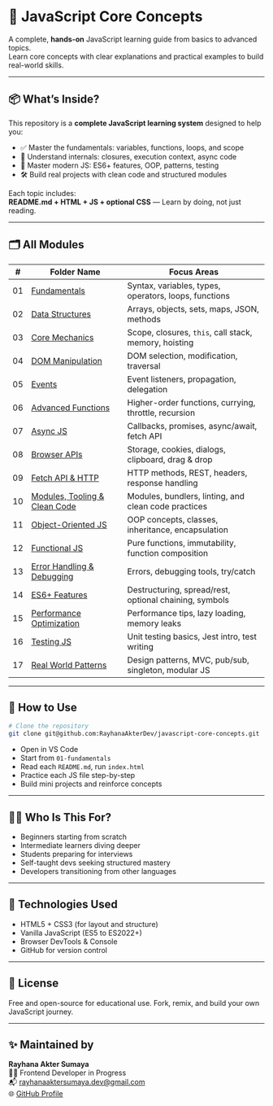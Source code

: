 # 🧠 JavaScript Core Concepts

A complete, **hands-on** JavaScript learning guide from basics to advanced topics.  
Learn core concepts with clear explanations and practical examples to build real-world skills.

---

## 📦 What’s Inside?

This repository is a **complete JavaScript learning system** designed to help you:

- ✅ Master the fundamentals: variables, functions, loops, and scope  
- 🚀 Understand internals: closures, execution context, async code  
- 🧠 Master modern JS: ES6+ features, OOP, patterns, testing  
- 🛠️ Build real projects with clean code and structured modules

Each topic includes:  
**README.md + HTML + JS + optional CSS** — Learn by doing, not just reading.

---

## 🗂️ All Modules

| #   | Folder Name                                            | Focus Areas                                            |
|-----|--------------------------------------------------------|-------------------------------------------------------|
| 01  | [Fundamentals](./01-fundamentals/README.md)            | Syntax, variables, types, operators, loops, functions |
| 02  | [Data Structures](./02-data-structures/README.md)      | Arrays, objects, sets, maps, JSON, methods             |
| 03  | [Core Mechanics](./03-core-mechanics/README.md)        | Scope, closures, `this`, call stack, memory, hoisting  |
| 04  | [DOM Manipulation](./04-dom-manipulation/README.md)    | DOM selection, modification, traversal                  |
| 05  | [Events](./05-events/README.md)                         | Event listeners, propagation, delegation                |
| 06  | [Advanced Functions](./06-advanced-functions/README.md)| Higher-order functions, currying, throttle, recursion  |
| 07  | [Async JS](./07-async-js/README.md)                     | Callbacks, promises, async/await, fetch API             |
| 08  | [Browser APIs](./08-browser-apis/README.md)             | Storage, cookies, dialogs, clipboard, drag & drop       |
| 09  | [Fetch API & HTTP](./09-fetch-api-http/README.md)       | HTTP methods, REST, headers, response handling           |
| 10  | [Modules, Tooling & Clean Code](./10-modules-tooling-clean-code/README.md) | Modules, bundlers, linting, and clean code practices |
| 11  | [Object-Oriented JS](./11-object-oriented-js/README.md)| OOP concepts, classes, inheritance, encapsulation      |
| 12  | [Functional JS](./12-functional-js/README.md)           | Pure functions, immutability, function composition      |
| 13  | [Error Handling & Debugging](./13-error-handling-debugging/README.md) | Errors, debugging tools, try/catch                      |
| 14  | [ES6+ Features](./14-es6-plus-features/README.md)       | Destructuring, spread/rest, optional chaining, symbols  |
| 15  | [Performance Optimization](./15-performance-optimization/README.md) | Performance tips, lazy loading, memory leaks            |
| 16  | [Testing JS](./16-testing-js/README.md)                 | Unit testing basics, Jest intro, test writing           |
| 17  | [Real World Patterns](./17-real-world-patterns/README.md) | Design patterns, MVC, pub/sub, singleton, modular JS    |

---

## 🚀 How to Use

```bash
# Clone the repository
git clone git@github.com:RayhanaAkterDev/javascript-core-concepts.git
```

- Open in VS Code
- Start from `01-fundamentals`
- Read each `README.md`, run `index.html`
- Practice each JS file step-by-step
- Build mini projects and reinforce concepts

---

## 👩‍💻 Who Is This For?

- Beginners starting from scratch
- Intermediate learners diving deeper
- Students preparing for interviews
- Self-taught devs seeking structured mastery
- Developers transitioning from other languages

---

## 🧪 Technologies Used

- HTML5 + CSS3 (for layout and structure)
- Vanilla JavaScript (ES5 to ES2022+)
- Browser DevTools & Console
- GitHub for version control

---

## 📜 License

Free and open-source for educational use.
Fork, remix, and build your own JavaScript journey.

---

## ✨ Maintained by

**Rayhana Akter Sumaya**  
👩‍💻 Frontend Developer in Progress  
📬 [rayhanaaktersumaya.dev@gmail.com](mailto:rayhanaaktersumaya.dev@gmail.com)  
🌐 [GitHub Profile](https://github.com/RayhanaAkterDev)
